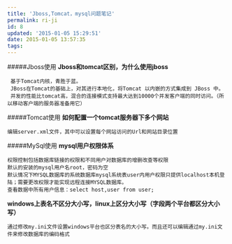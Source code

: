 ```yaml
---
title: 'Jboss,Tomcat，mysql问题笔记'
permalink: ri-ji
id: 8
updated: '2015-01-05 15:29:51'
date: 2015-01-05 13:57:35
tags:
---
```



#####Jboss使用
**Jboss和tomcat区别，为什么使用jboss**  
     
     基于Tomcat内核，青胜于蓝。
     JBoss在Tomcat的基础上，对其进行本地化，将Tomcat 以内嵌的方式集成到 JBoss 中。
     并发的性能比tomcat高，混合的连接模式支持最大达到10000个并发客户端的同时访问。（所以移动客户端的服务器准备用它）
     
#####Tomcat使用
**如何配置一个tomcat服务器下多个网站**
	
    编辑server.xml文件，其中可以设置每个网站访问的Url和网站目录位置
    
#####MySql使用
**mysql用户权限体系**  
	
    权限控制包括数据库链接的权限和不同用户对数据库的增删改查等权限
    默认的安装的mysql用户名root，密码为空
    默认情况下MYSQL数据库的系统数据库mysql系统表user内用户权限只提供localhost本机登陆；需要更改权限才能实现远程连接MYSQL数据库。
    查看数据中所有用户信息：select host,user from user;
    
**windows上表名不区分大小写，linux上区分大小写（字段两个平台都区分大小写）**
	
    通过修改my.ini文件设置windows平台也区分表名的大小写。而且还可以编辑通过my.ini文件来修改数据库的编码格式

